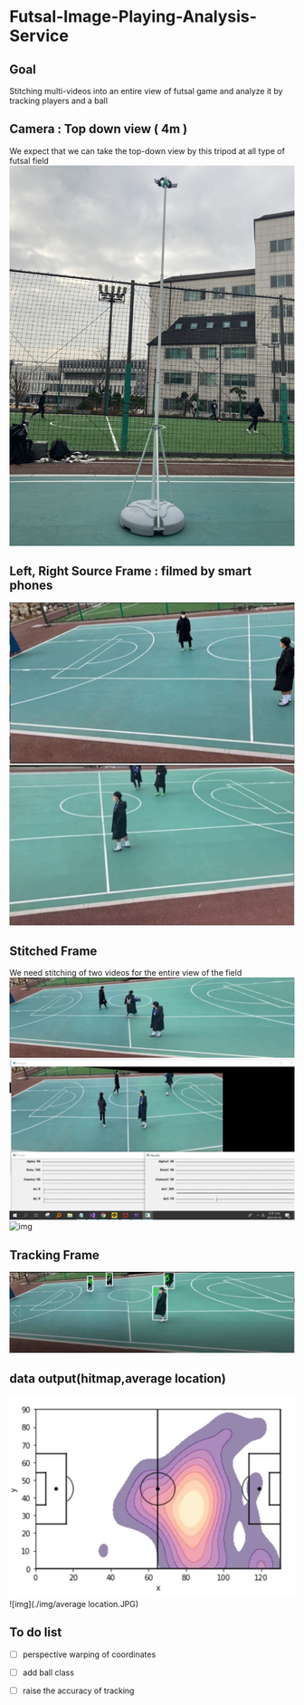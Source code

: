 # Futsal-Image-Playing-Analysis-Service
## Goal 
Stitching multi-videos into an entire view of futsal game and analyze it by tracking players and a ball

## Camera : Top down view ( 4m ) 
We expect that we can take the top-down view by this tripod at all type of futsal field   
![img](./img/camera.jpg)

## Left, Right Source Frame : filmed by smart phones 
![img](./img/left.JPG)
![img](./img/right.JPG) 

## Stitched Frame 
We need stitching of two videos for the entire view of the field
![img](./img/frame.png)
![img](./img/HomographyControl.png)
![img](./img/grame00357.jpg)

## Tracking Frame 

![img](./img/tracking.JPG)

## data output(hitmap,average location)
![img](./img/hitmap.JPG)
![img](./img/average location.JPG)

## To do list  
- [ ] perspective warping of coordinates
- [ ] add ball class
- [ ] raise the accuracy of tracking


